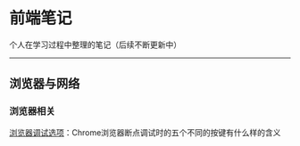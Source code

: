 # 前端笔记

个人在学习过程中整理的笔记（后续不断更新中）

---

## 浏览器与网络

### 浏览器相关

[浏览器调试选项](./浏览器/浏览器调试选项.md)：Chrome浏览器断点调试时的五个不同的按键有什么样的含义